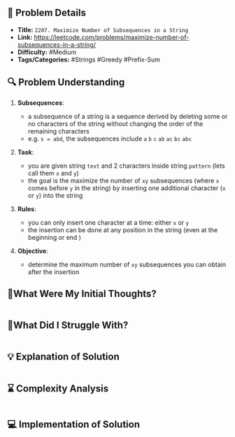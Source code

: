 ## 📝 Problem Details

- **Title:** `2207. Maximize Number of Subsequences in a String`
- **Link:** https://leetcode.com/problems/maximize-number-of-subsequences-in-a-string/
- **Difficulty:** #Medium 
- **Tags/Categories:** #Strings #Greedy #Prefix-Sum 


## 🔍 Problem Understanding

1. **Subsequences**:
	- a subsequence of a string is a sequence derived by deleting some or no characters of the string without changing the order of the remaining characters
	- e.g. `s = abd`, the subsequences include `a` `b` `c` `ab` `ac` `bc` `abc`

2. **Task**:
	- you are given string `text` and 2 characters inside string `pattern` (lets call them `x` and `y`)
	- the goal is the maximize the number of `xy` subsequences (where `x` comes before `y` in the string) by inserting one additional character (`x` or `y`) into the string

3. **Rules**:
	- you can only insert one character at a time: either `x` or `y`
	- the insertion can be done at any position in the string (even at the beginning or end )

4. **Objective**:
	- determine the maximum number of `xy` subsequences you can obtain after the insertion

## 💭What Were My Initial Thoughts?

```

```

## 🤔What Did I Struggle With?

```

```

## 💡 Explanation of Solution

```

```

## ⌛ Complexity Analysis

```

```

## 💻 Implementation of Solution

```cpp

```